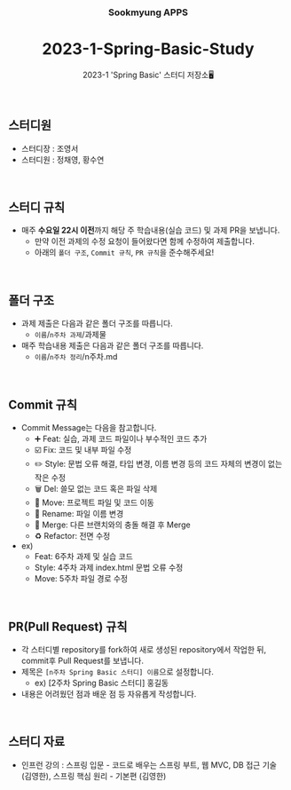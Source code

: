 <div align="center">

### Sookmyung APPS
# 2023-1-Spring-Basic-Study
2023-1 'Spring Basic' 스터디 저장소🖥️

</div>

<br>

## 스터디원
- 스터디장 : 조영서
- 스터디원 : 정채영, 황수연

<br>

## 스터디 규칙
- 매주 **수요일 22시 이전**까지 해당 주 학습내용(실습 코드) 및 과제 PR을 보냅니다.
  - 만약 이전 과제의 수정 요청이 들어왔다면 함께 수정하여 제출합니다.
  - 아래의 `폴더 구조`, `Commit 규칙`, `PR 규칙`을 준수해주세요!

<br>

## 폴더 구조
- 과제 제출은 다음과 같은 폴더 구조를 따릅니다.
  - `이름`/`n주차 과제`/과제물
- 매주 학습내용 제출은 다음과 같은 폴더 구조를 따릅니다.
  - `이름`/`n주차 정리`/n주차.md
<br>

## Commit 규칙
- Commit Message는 다음을 참고합니다.
    - ➕ Feat: 실습, 과제 코드 파일이나 부수적인 코드 추가
    - ☑️ Fix: 코드 및 내부 파일 수정
    - ✏️ Style: 문법 오류 해결, 타입 변경, 이름 변경 등의 코드 자체의 변경이 없는 작은 수정
    - 🗑️ Del: 쓸모 없는 코드 혹은 파일 삭제
    - 🚚 Move: 프로젝트 파일 및 코드 이동
    - 📛 Rename: 파일 이름 변경
    - 🔀 Merge: 다른 브랜치와의 충돌 해결 후 Merge
    - ♻️ Refactor: 전면 수정
- ex)
  - Feat: 6주차 과제 및 실습 코드
  - Style: 4주차 과제 index.html 문법 오류 수정
  - Move: 5주차 파일 경로 수정

<br>

## PR(Pull Request) 규칙
- 각 스터디별 repository를 fork하여 새로 생성된 repository에서 작업한 뒤, commit후 Pull Request를 보냅니다.
- 제목은 `[n주차 Spring Basic 스터디] 이름`으로 설정합니다.
  - ex) [2주차 Spring Basic 스터디] 홍길동
- 내용은 어려웠던 점과 배운 점 등 자유롭게 작성합니다.

<br>

## 스터디 자료
- 인프런 강의 : 스프링 입문 - 코드로 배우는 스프링 부트, 웹 MVC, DB 접근 기술 (김영한), 스프링 핵심 원리 - 기본편 (김영한)
